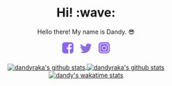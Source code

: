 <!--- #[![JNCK Media banner](https://github.com/dandyraka/dandyraka/blob/master/images/Purple_JNCKMEDIA3_header.png)](https://jnckmedia.com) -->
<h1 align='center'> Hi! :wave:</h1>
<p align='center'> Hello there! My name is Dandy. 😎 </p>
<p align='center'>
   <a href="https://www.facebook.com/dndyrka"><img height="30" src="https://github.com/dandyraka/dandyraka/blob/master/images/fb_purp.png?raw=true"></a>&nbsp;&nbsp;
   <a href="https://twitter.com/xtrvts"><img height="30" src="https://github.com/dandyraka/dandyraka/blob/master/images/tw_purp.png?raw=true"></a>&nbsp;&nbsp;
   <a href="https://instagram.com/xtrvts"><img height="30" src="https://github.com/dandyraka/dandyraka/blob/master/images/ig_purp.png?raw=true"></a>
   <br/><br/>
   <a href="https://github.com/dandyraka/">
   <img align="center" height="140px" src="https://github-readme-stats.vercel.app/api/top-langs/?username=dandyraka&layout=compact" alt="dandyraka's github stats"/>
   </a>
   <a href="https://github.com/dandyraka/">
   <img align="center" height="140px" src="https://github-readme-stats.vercel.app/api?username=dandyraka&hide=issues&count_private=true&show_icons=true" alt="dandyraka's github stats" />
   </a><br/>
   <a href="https://wakatime.com/@dandy">
   <img align="center" width="710pz" src="https://github-readme-stats.vercel.app/api/wakatime?username=dandy&layout=compact" alt="dandy's wakatime stats"/>
   </a>
</p>
